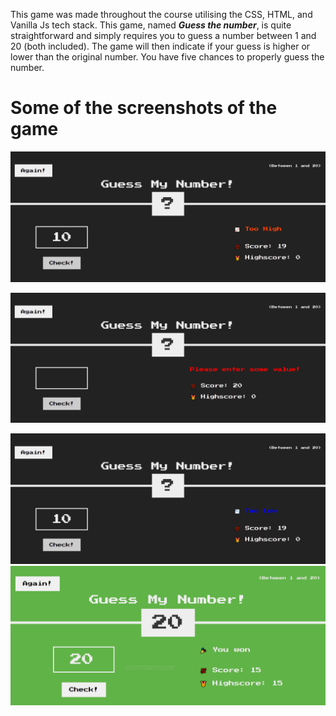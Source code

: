 This game was made throughout the course utilising the CSS, HTML, and Vanilla Js tech stack.
This game, named  ***Guess the number***, is quite straightforward and simply requires you to guess a number between 1 and 20 (both included). The game will then indicate if your guess is higher or lower than the original number.
You have five chances to properly guess the number.

# Some of the screenshots of the game

![Screenshot 1](https://github.com/vipulgoel30/Guess-Number/blob/5dfb70f25ab26a577c5f6255df84f5487e30683e/SnapShots/Screenshot%201.png)

![Screenshot3](https://github.com/vipulgoel30/Guess-Number/blob/6f7c05d871d8e7e1c5b873a4e7cd38dd14f31efd/SnapShots/Screenshot3.png)

![Screenshot 4](https://github.com/vipulgoel30/Guess-Number/blob/6f7c05d871d8e7e1c5b873a4e7cd38dd14f31efd/SnapShots/Screenshot%204.png)
![Screenshot 2](https://github.com/vipulgoel30/Guess-Number/blob/984d881ddfa935c34c163fe95550e84cfca66f81/SnapShots/Screenshot%202.png)



